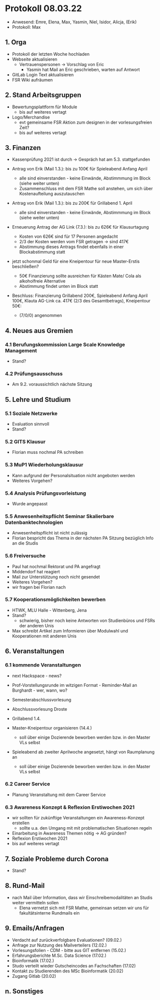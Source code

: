---
---

# Protokoll 08.03.22

* Anwesend: Emre, Elena, Max, Yasmin, Niel, Isidor, Alicja, (Erik)
* Protokoll: Max

## 1. Orga

* Protokoll der letzten Woche hochladen
* Webseite aktualisieren
  * Vertrauenspersonen -> Vorschlag von Eric
    * Yasmin hat Mail an Eric geschrieben, warten auf Antwort
* GitLab Login Text aktualisieren
* FSR Wiki aufräumen

## 2. Stand Arbeitsgruppen

* Bewertungsplattform für Module
  * bis auf weiteres vertagt
* Logo/Merchandise
  * evt gemeinsame FSR Aktion zum designen in der vorlesungsfreien Zeit?
  * bis auf weiteres vertagt

## 3. Finanzen

* Kassenprüfung 2021 ist durch -> Gespräch hat am 5.3. stattgefunden

* Antrag von Erik (Mail 1.3.): bis zu 100€ für Spieleabend Anfang April
    * alle sind einverstanden - keine Einwände, Abstimmmung im Block (siehe weiter unten)
    * Zusammenschluss mit dem FSR Mathe soll anstehen, um sich über Kostenaufteilung auszutauschen
* Antrag von Erik (Mail 1.3.): bis zu 200€ für Grillabend 1. April
    * alle sind einverstanden - keine Einwände, Abstimmmung im Block (siehe weiter unten)
* Erneuerung Antrag der AG Link (7.3.): bis zu 626€ für Klausurtagung
    * Kosten von 626€ sind für 17 Personen angedacht
    * 2/3 der Kosten werden vom FSR getragen -> sind 417€
    * Abstimmung dieses Antrags findet ebenfalls in einer Blockabstimmung statt
* jetzt schonmal Geld für eine Kneipentour für neue Master-Erstis beschließen?
    * 50€ Finanzierung sollte ausreichen für Kästen Mate/ Cola als alkoholfreie Alternative
    * Abstimmung findet unten im Block statt

* Beschluss: Finanzierung Grillabend 200€, Spieleabend Anfang April 100€, Klauta AG-Link ca. 417€ (2/3 des Gesamtbetrags), Kneipentour 50€:
    * (7/0/0) angenommen

## 4. Neues aus Gremien

### 4.1 Berufungskommission Large Scale Knowledge Management
* Stand?

### 4.2 Prüfungsausschuss
* Am 9.2. voraussichtlich nächste Sitzung

## 5. Lehre und Studium

### 5.1 Soziale Netzwerke
* Evaluation sinnvoll
* Stand?

### 5.2 GITS Klausur
* Florian muss nochmal PA schreiben

### 5.3 MuP1 Wiederholungsklausur
* Kann aufgrund der Personalsituation nicht angeboten werden
* Weiteres Vorgehen?

### 5.4 Analysis Prüfungsvorleistung
* Wurde angepasst

### 5.5 Anwesenheitspflicht Seminar Skalierbare Datenbanktechnologien
* Anwesenheitspflicht ist nicht zulässig
* Florian bespricht das Thema in der nächsten PA Sitzung bezüglich Info an die Studis

### 5.6 Freiversuche
* Paul hat nochmal Rektorat und PA angefragt
* Middendorf hat reagiert
* Mail zur Unterstützung noch nicht gesendet
* Weiteres Vorgehen?
* wir fragen bei Florian nach

### 5.7 Kooperationsmöglichkeiten bewerben

* HTWK, MLU Halle - Wittenberg, Jena
* Stand?
    * schwierig, bisher noch keine Antworten von Studienbüros und FSRs der anderen Unis
* Max schreibt Artikel zum Informieren über Modulwahl und Kooperationen mit anderen Unis

## 6. Veranstaltungen

### 6.1 kommende Veranstaltungen

* next Hackspace - news?
* Prof-Vorstellungsrunde im witzigen Format - Reminder-Mail an Burghardt - wer, wann, wo?
* Semesterabschlussvorlesung
* Abschlussvorlesung Droste

* Grillabend 1.4.
* Master-Kneipentour organisieren (14.4.)
    * soll über einige Dozierende beworben werden bzw. in den Master VLs selbst
* Spieleabend ab zweiter Aprilwoche angesetzt, hängt von Raumplanung an
    * soll über einige Dozierende beworben werden bzw. in den Master VLs selbst

### 6.2 Career Service

* Planung Veranstaltung mit dem Career Service

### 6.3 Awareness Konzept & Reflexion Erstiwochen 2021

* wir sollten für zukünftige Veranstaltungen ein Awareness-Konzept erstellen
  * sollte u.a. den Umgang mit mit problematischen Situationen regeln
* Einarbeitung in Awareness Themen nötig -> AG gründen?
* Reflexion Erstiwochen 2021
* bis auf weiteres vertagt

## 7. Soziale Probleme durch Corona
* Stand?

## 8. Rund-Mail

* nach Mail über Information, dass wir Einschreibemodalitäten an Studis weiter vermitteln sollen
    * Elena vernetzt sich mit FSR Mathe, gemeinsan setzen wir uns für fakultätsinterne Rundmails ein

## 9. Emails/Anfragen
* Verdacht auf zurückverfolgbare Evaluationen? (09.02.)
* Anfrage zur Nutzung des Mailverteilers (12.02.)
* Vorlesungsfolien - CDM - bitte aus GIT entfernen (15.02.)
* Erfahrungsberichte M.Sc. Data Science (17.02.)
* Bioinformatik (17.02.)
* Studo verteilt wieder Gutscheincodes an Fachschaften (17.02)
* Kontakt zu Studierenden des MSc Bioinformatik (20.02)
* Zugang Gitlab (20.02)

## n. Sonstiges
